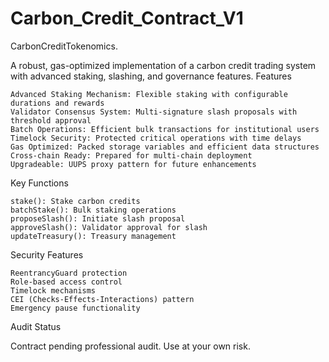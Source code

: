 # Carbon_Credit_Contract_V1
CarbonCreditTokenomics.

A robust, gas-optimized implementation of a carbon credit trading system with advanced staking, slashing, and governance features.
Features

    Advanced Staking Mechanism: Flexible staking with configurable durations and rewards
    Validator Consensus System: Multi-signature slash proposals with threshold approval
    Batch Operations: Efficient bulk transactions for institutional users
    Timelock Security: Protected critical operations with time delays
    Gas Optimized: Packed storage variables and efficient data structures
    Cross-chain Ready: Prepared for multi-chain deployment
    Upgradeable: UUPS proxy pattern for future enhancements
Key Functions

    stake(): Stake carbon credits
    batchStake(): Bulk staking operations
    proposeSlash(): Initiate slash proposal
    approveSlash(): Validator approval for slash
    updateTreasury(): Treasury management

Security Features

    ReentrancyGuard protection
    Role-based access control
    Timelock mechanisms
    CEI (Checks-Effects-Interactions) pattern
    Emergency pause functionality
Audit Status

Contract pending professional audit. Use at your own risk.
